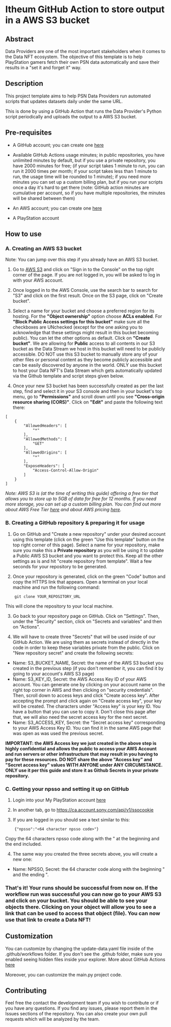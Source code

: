 # Itheum GitHub Action to store output in a AWS S3 bucket

## Abstract

Data Providers are one of the most important stakeholders when it comes to the Data NFT ecosystem. The objective of this template is to help PlayStation gamers fetch their own PSN data automatically and save their results in a "set it and forget it" way.

## Description

This project template aims to help PSN Data Providers run automated scripts that updates datasets daily under the same URL.

This is done by using a GitHub Action that runs the Data Provider's Python script periodically and uploads the output to a AWS S3 bucket.

## Pre-requisites

- A GitHub account; you can create one [here](https://github.com/signup)

- Available GitHub Actions usage minutes; in public repositories, you have unlimited minutes by default, but if you use a private repository, you have 2000 minutes for free; (if your script takes 1 minute to run, you can run it 2000 times per month; if your script takes less than 1 minute to run, the usage time will be rounded to 1 minute); if you need more minutes you can set up a custom billing plan, but if you run your scripts once a day it's hard to get there (note: GitHub action minutes are cumulative per account, so if you have multiple repositories, the minutes will be shared between them)

- An AWS account; you can create one [here](https://portal.aws.amazon.com/billing/signup#/start)

- A PlayStation account

## How to use

### A. Creating an AWS S3 bucket

Note: You can jump over this step if you already have an AWS S3 bucket.

1. Go to [AWS S3](https://aws.amazon.com/) and click on "Sign in to the Console" on the top right corner of the page. If you are not logged in, you will be asked to log in with your AWS account.

2. Once logged in to the AWS Console, use the search bar to search for "S3" and click on the first result. Once on the S3 page, click on "Create bucket".

3. Select a name for your bucket and choose a preferred region for its hosting. For the **"Object ownership"** option choose **ACLs enabled**. For **"Block Public Access settings for this bucket"** make sure all the checkboxes are UNchecked (except for the one asking you to acknowledge that these settings might result in this bucket becoming public). You can let the other options as default. Click on **"Create bucket"**. We are allowing for **Public** access to all contents in our S3 bucket as the Data Stream we host in this bucket will need to be publicly accessible. DO NOT use this S3 bucket to manually store any of your other files or personal content as they become publicly accessible and can be easily discovered by anyone in the world. ONLY use this bucket to host your Data NFT's Data Stream which gets automatically updated via the Github template and script steps given below.

4. Once your new S3 bucket has been successfully created as per the last step, find and select it in your S3 console and then in your bucket's top menu, go to **"Permissions"** and scroll down until you see **"Cross-origin resource sharing (CORS)"**. Click on **"Edit"** and paste the following text there:

```
[
    {
        "AllowedHeaders": [
            "*"
        ],
        "AllowedMethods": [
            "GET"
        ],
        "AllowedOrigins": [
            "*"
        ],
        "ExposeHeaders": [
            "Access-Control-Allow-Origin"
        ]
    }
]
```

_Note: AWS S3 is (at the time of writing this guide) offering a free tier that allows you to store up to 5GB of data for free for 12 months. If you need more storage, you can set up a custom billing plan. You can find out more about AWS Free Tier [here](https://aws.amazon.com/free/) and about AWS pricing [here](https://aws.amazon.com/s3/pricing/)._

### B. Creating a GitHub repository & preparing it for usage

1. Go on GitHub and "Create a new repository" under your desired account using this template (click on the green "Use this template" button on the top right corner of this page). Select a name for your repository, make sure you make this a **Private repository** as you will be using it to update a Public AWS S3 bucket and you want to protect this. Keep all the other settings as is and hit "create repository from template". Wait a few seconds for your repository to be generated.

2. Once your repository is generated, click on the green "Code" button and copy the HTTPS link that appears. Open a terminal on your local machine and run the following command:

```
    git clone YOUR_REPOSITORY_URL
```

This will clone the repository to your local machine.

3. Go back to your repository page on GitHub. Click on "Settings". Then, under the "Security" section, click on "Secrets and variables" and then on "Actions".

4. We will have to create three "Secrets" that will be used inside of our GitHub Action. We are using them as secrets instead of directly in the code in order to keep these variables private from the public. Click on "New repository secret" and create the following secrets:

- Name: S3_BUCKET_NAME, Secret: the name of the AWS S3 bucket you created in the previous step (if you don't remember it, you can find it by going to your account's AWS S3 page)
- Name: S3_KEY_ID, Secret: the AWS Access Key ID of your AWS account. You can generate one by clicking on your account name on the right top corner in AWS and then clicking on "security credentials". Then, scroll down to access keys and click "Create access key". After accepting the prompt and click again on "Create access key", your key will be created. The characters under "Access key" is your key ID. You have a button that you can use to copy it. Don't close this page after that, we will also need the secret access key for the next secret.
- Name: S3_ACCESS_KEY, Secret: the "Secret access key" corresponding to your AWS Access Key ID. You can find it in the same AWS page that was open as was used the previous secret.

**IMPORTANT: the AWS Access key we just created in the above step is highly confidential and allows the public to access your AWS Account and run servers or other infrastructure that may result in you having to pay for these resources. DO NOT share the above "Access key" and "Secret access key" values WITH ANYONE under ANY CIRCUMSTANCE. ONLY use it per this guide and store it as Github Secrets in your private repository.**

### C. Getting your npsso and setting it up on GitHub

1. Login into your My PlayStation account [here](https://my.playstation.com/)

2. In another tab, go to https://ca.account.sony.com/api/v1/ssocookie

3. If you are logged in you should see a text similar to this:

```
    {"npsso":"<64 character npsso code>"}
```

Copy the 64 characters npsso code along with the " at the beginning and the end included.

4. The same way you created the three secrets above, you will create a new one:

- Name: NPSSO, Secret: the 64 character code along with the beginning " and the ending ".

### That's it! Your runs should be successful from now on. If the workflow run was successful you can now go to your AWS S3 and click on your bucket. You should be able to see your objects there. Clicking on your object will allow you to see a link that can be used to access that object (file). You can now use that link to create a Data NFT!

## Customization

You can customize by changing the update-data.yaml file inside of the .github/workflows folder. If you don't see the .github folder, make sure you enabled seeing hidden files inside your explorer. More about GitHub Actions [here](https://docs.github.com/en/actions)

Moreover, you can customize the main.py project code.

## Contributing

Feel free the contact the development team if you wish to contribute or if you have any questions. If you find any issues, please report them in the Issues sections of the repository. You can also create your own pull requests which will be analyzed by the team.
